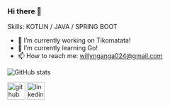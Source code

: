 ### Hi there 👋

Skills: KOTLIN / JAVA / SPRING BOOT

- 🔭 I’m currently working on Tikomatata!
- 🌱 I’m currently learning Go!
- 📫 How to reach me: willynganga024@gmail.com 

![GitHub stats](https://github-readme-stats.vercel.app/api?username=willynganga&show_icons=true&count_private=true)  

[<img src='https://cdn.jsdelivr.net/npm/simple-icons@3.0.1/icons/github.svg' alt='github' height='40'>](https://github.com/willynganga)  [<img src='https://cdn.jsdelivr.net/npm/simple-icons@3.0.1/icons/linkedin.svg' alt='linkedin' height='40'>](https://www.linkedin.com/in/willynganga/)
